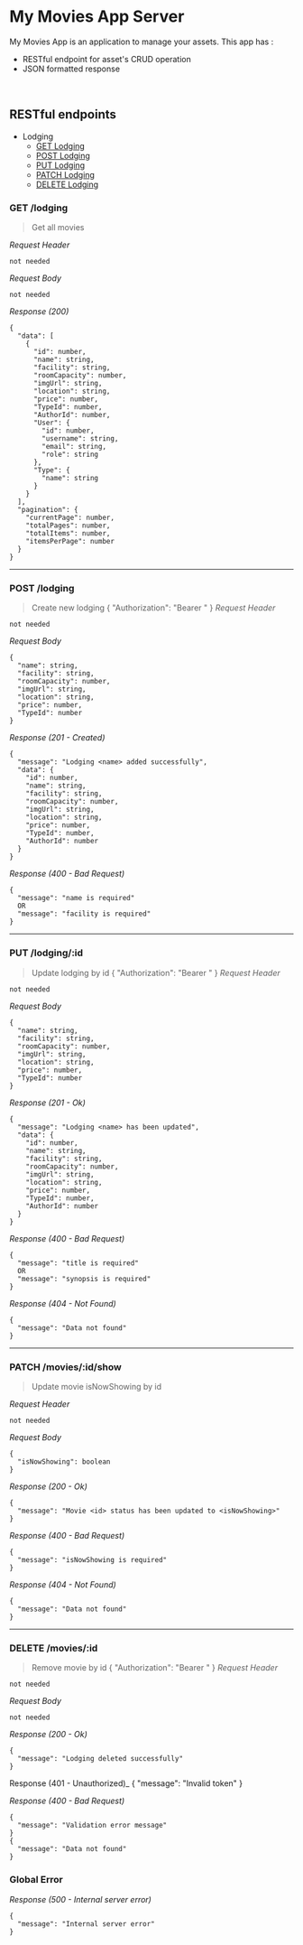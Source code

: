 # My Movies App Server
My Movies App is an application to manage your assets. This app has : 
* RESTful endpoint for asset's CRUD operation
* JSON formatted response

&nbsp;

## RESTful endpoints

- Lodging
  - [GET Lodging](#get-lodging)
  - [POST Lodging](#post-lodging)
  - [PUT Lodging](#put-lodgingid)
  - [PATCH Lodging](#patch-lodgingidshow)
  - [DELETE Lodging](#delete-lodgingid)

### GET /lodging

> Get all movies

_Request Header_
```
not needed
```

_Request Body_
```
not needed
```

_Response (200)_
```
{
  "data": [
    {
      "id": number,
      "name": string,
      "facility": string,
      "roomCapacity": number,
      "imgUrl": string,
      "location": string,
      "price": number,
      "TypeId": number,
      "AuthorId": number,
      "User": {
        "id": number,
        "username": string,
        "email": string,
        "role": string
      },
      "Type": {
        "name": string
      }
    }
  ],
  "pagination": {
    "currentPage": number,
    "totalPages": number,
    "totalItems": number,
    "itemsPerPage": number
  }
}
```

---
### POST /lodging

> Create new lodging
{
  "Authorization": "Bearer <token>"
}
_Request Header_
```
not needed
```

_Request Body_
```
{
  "name": string,
  "facility": string,
  "roomCapacity": number,
  "imgUrl": string,
  "location": string,
  "price": number,
  "TypeId": number
}
```

_Response (201 - Created)_
```
{
  "message": "Lodging <name> added successfully",
  "data": {
    "id": number,
    "name": string,
    "facility": string,
    "roomCapacity": number,
    "imgUrl": string,
    "location": string,
    "price": number,
    "TypeId": number,
    "AuthorId": number
  }
}
```

_Response (400 - Bad Request)_
```
{
  "message": "name is required"
  OR
  "message": "facility is required"
}
```

---
### PUT /lodging/:id

> Update lodging by id
{
  "Authorization": "Bearer <token>"
}
_Request Header_
```
not needed
```

_Request Body_
```
{
  "name": string,
  "facility": string,
  "roomCapacity": number,
  "imgUrl": string,
  "location": string,
  "price": number,
  "TypeId": number
}
```

_Response (201 - Ok)_
```
{
  "message": "Lodging <name> has been updated",
  "data": {
    "id": number,
    "name": string,
    "facility": string,
    "roomCapacity": number,
    "imgUrl": string,
    "location": string,
    "price": number,
    "TypeId": number,
    "AuthorId": number
  }
}
```

_Response (400 - Bad Request)_
```
{
  "message": "title is required"
  OR
  "message": "synopsis is required"
}
```

_Response (404 - Not Found)_
```
{
  "message": "Data not found"
}
```

---
### PATCH /movies/:id/show

> Update movie isNowShowing by id

_Request Header_
```
not needed
```

_Request Body_
```
{
  "isNowShowing": boolean
}
```

_Response (200 - Ok)_
```
{
  "message": "Movie <id> status has been updated to <isNowShowing>"
}
```

_Response (400 - Bad Request)_
```
{
  "message": "isNowShowing is required"
}
```

_Response (404 - Not Found)_
```
{
  "message": "Data not found"
}
```

---
### DELETE /movies/:id

> Remove movie by id
{
  "Authorization": "Bearer <token>"
}
_Request Header_
```
not needed
```

_Request Body_
```
not needed
```

_Response (200 - Ok)_
```
{
  "message": "Lodging deleted successfully"
}
```
Response (401 - Unauthorized)_
{
  "message": "Invalid token"
}

_Response (400 - Bad Request)_
```
{
  "message": "Validation error message"
}
{
  "message": "Data not found"
}
```

### Global Error


_Response (500 - Internal server error)_
```
{
  "message": "Internal server error"
}
```